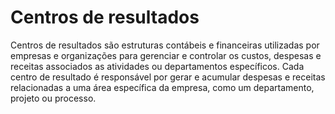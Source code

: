 # Centros de resultados

Centros de resultados são estruturas contábeis e financeiras utilizadas por empresas e organizações para gerenciar e controlar os custos, despesas e receitas associados as atividades ou departamentos específicos. Cada centro de resultado é responsável por gerar e acumular despesas e receitas relacionadas a uma área específica da empresa, como um departamento, projeto ou processo.

